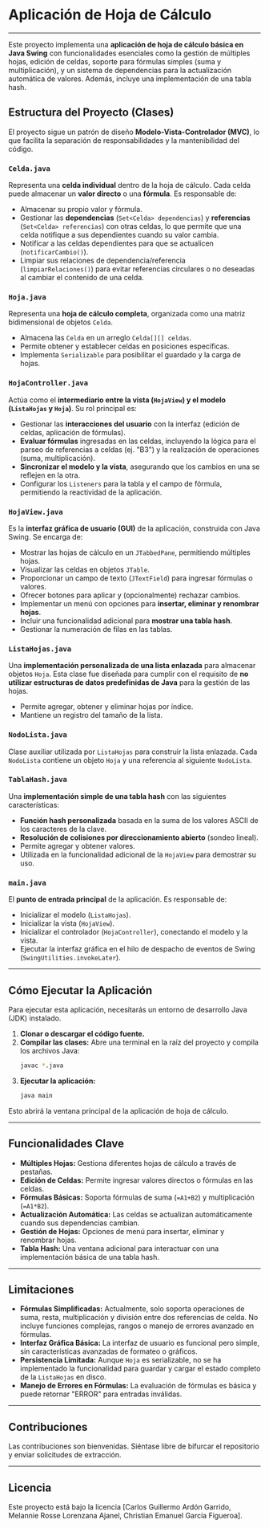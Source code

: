 # Aplicación de Hoja de Cálculo

---

Este proyecto implementa una **aplicación de hoja de cálculo básica en Java Swing** con funcionalidades esenciales como la gestión de múltiples hojas, edición de celdas, soporte para fórmulas simples (suma y multiplicación), y un sistema de dependencias para la actualización automática de valores. Además, incluye una implementación de una tabla hash.

## Estructura del Proyecto (Clases)

El proyecto sigue un patrón de diseño **Modelo-Vista-Controlador (MVC)**, lo que facilita la separación de responsabilidades y la mantenibilidad del código.

### `Celda.java`

Representa una **celda individual** dentro de la hoja de cálculo. Cada celda puede almacenar un **valor directo** o una **fórmula**. Es responsable de:

* Almacenar su propio valor y fórmula.
* Gestionar las **dependencias** (`Set<Celda> dependencias`) y **referencias** (`Set<Celda> referencias`) con otras celdas, lo que permite que una celda notifique a sus dependientes cuando su valor cambia.
* Notificar a las celdas dependientes para que se actualicen (`notificarCambio()`).
* Limpiar sus relaciones de dependencia/referencia (`limpiarRelaciones()`) para evitar referencias circulares o no deseadas al cambiar el contenido de una celda.

### `Hoja.java`

Representa una **hoja de cálculo completa**, organizada como una matriz bidimensional de objetos `Celda`.

* Almacena las `Celda` en un arreglo `Celda[][] celdas`.
* Permite obtener y establecer celdas en posiciones específicas.
* Implementa `Serializable` para posibilitar el guardado y la carga de hojas.

### `HojaController.java`

Actúa como el **intermediario entre la vista (`HojaView`) y el modelo (`ListaHojas` y `Hoja`)**. Su rol principal es:

* Gestionar las **interacciones del usuario** con la interfaz (edición de celdas, aplicación de fórmulas).
* **Evaluar fórmulas** ingresadas en las celdas, incluyendo la lógica para el parseo de referencias a celdas (ej. "B3") y la realización de operaciones (suma, multiplicación).
* **Sincronizar el modelo y la vista**, asegurando que los cambios en una se reflejen en la otra.
* Configurar los `Listeners` para la tabla y el campo de fórmula, permitiendo la reactividad de la aplicación.

### `HojaView.java`

Es la **interfaz gráfica de usuario (GUI)** de la aplicación, construida con Java Swing. Se encarga de:

* Mostrar las hojas de cálculo en un `JTabbedPane`, permitiendo múltiples hojas.
* Visualizar las celdas en objetos `JTable`.
* Proporcionar un campo de texto (`JTextField`) para ingresar fórmulas o valores.
* Ofrecer botones para aplicar y (opcionalmente) rechazar cambios.
* Implementar un menú con opciones para **insertar, eliminar y renombrar hojas**.
* Incluir una funcionalidad adicional para **mostrar una tabla hash**.
* Gestionar la numeración de filas en las tablas.

### `ListaHojas.java`

Una **implementación personalizada de una lista enlazada** para almacenar objetos `Hoja`. Esta clase fue diseñada para cumplir con el requisito de **no utilizar estructuras de datos predefinidas de Java** para la gestión de las hojas.

* Permite agregar, obtener y eliminar hojas por índice.
* Mantiene un registro del tamaño de la lista.

### `NodoLista.java`

Clase auxiliar utilizada por `ListaHojas` para construir la lista enlazada. Cada `NodoLista` contiene un objeto `Hoja` y una referencia al siguiente `NodoLista`.

### `TablaHash.java`

Una **implementación simple de una tabla hash** con las siguientes características:

* **Función hash personalizada** basada en la suma de los valores ASCII de los caracteres de la clave.
* **Resolución de colisiones por direccionamiento abierto** (sondeo lineal).
* Permite agregar y obtener valores.
* Utilizada en la funcionalidad adicional de la `HojaView` para demostrar su uso.

### `main.java`

El **punto de entrada principal** de la aplicación. Es responsable de:

* Inicializar el modelo (`ListaHojas`).
* Inicializar la vista (`HojaView`).
* Inicializar el controlador (`HojaController`), conectando el modelo y la vista.
* Ejecutar la interfaz gráfica en el hilo de despacho de eventos de Swing (`SwingUtilities.invokeLater`).

---

## Cómo Ejecutar la Aplicación

Para ejecutar esta aplicación, necesitarás un entorno de desarrollo Java (JDK) instalado.

1.  **Clonar o descargar el código fuente.**
2.  **Compilar las clases:** Abre una terminal en la raíz del proyecto y compila los archivos Java:
    ```bash
    javac *.java
    ```
3.  **Ejecutar la aplicación:**
    ```bash
    java main
    ```

Esto abrirá la ventana principal de la aplicación de hoja de cálculo.

---

## Funcionalidades Clave

* **Múltiples Hojas:** Gestiona diferentes hojas de cálculo a través de pestañas.
* **Edición de Celdas:** Permite ingresar valores directos o fórmulas en las celdas.
* **Fórmulas Básicas:** Soporta fórmulas de suma (`=A1+B2`) y multiplicación (`=A1*B2`).
* **Actualización Automática:** Las celdas se actualizan automáticamente cuando sus dependencias cambian.
* **Gestión de Hojas:** Opciones de menú para insertar, eliminar y renombrar hojas.
* **Tabla Hash:** Una ventana adicional para interactuar con una implementación básica de una tabla hash.

---

## Limitaciones

* **Fórmulas Simplificadas:** Actualmente, solo soporta operaciones de suma, resta, multiplicación y división entre dos referencias de celda. No incluye funciones complejas, rangos o manejo de errores avanzado en fórmulas.
* **Interfaz Gráfica Básica:** La interfaz de usuario es funcional pero simple, sin características avanzadas de formateo o gráficos.
* **Persistencia Limitada:** Aunque `Hoja` es serializable, no se ha implementado la funcionalidad para guardar y cargar el estado completo de la `ListaHojas` en disco.
* **Manejo de Errores en Fórmulas:** La evaluación de fórmulas es básica y puede retornar "ERROR" para entradas inválidas.

---

## Contribuciones

Las contribuciones son bienvenidas. Siéntase libre de bifurcar el repositorio y enviar solicitudes de extracción.

---

## Licencia

Este proyecto está bajo la licencia [Carlos Guillermo Ardón Garrido, Melannie Rosse Lorenzana Ajanel, Christian Emanuel Garcia Figueroa].
